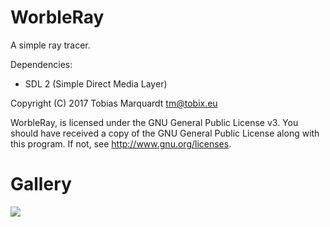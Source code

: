 # WorbleRay

A simple ray tracer.

Dependencies:

* SDL 2 (Simple Direct Media Layer)


Copyright (C) 2017 Tobias Marquardt <tm@tobix.eu>

WorbleRay, is licensed under the GNU General Public License v3.
You should have received a copy of the GNU General Public License
along with this program. If not, see <http://www.gnu.org/licenses>.


# Gallery

![](http://worblehat.github.io/storage/rt-rendering-4.png)
